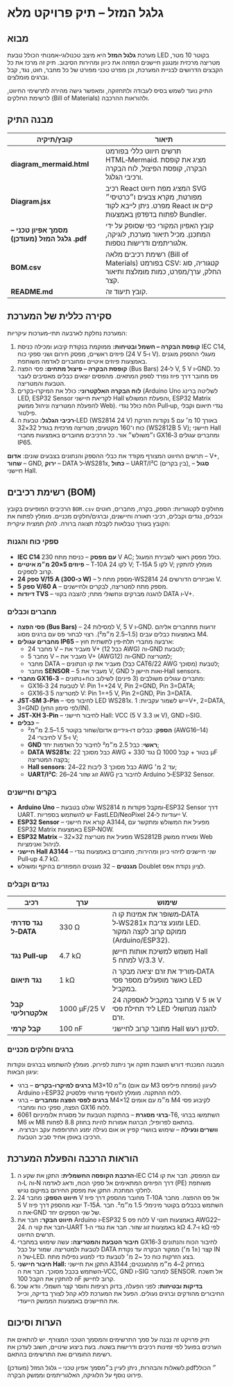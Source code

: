 # גלגל המזל – תיק פרויקט מלא

## מבוא

מערכת **גלגל המזל** היא מיצב טכנולוגי‑אמנותי הכולל טבעת LED בקוטר 10 מטר, מטריצה מרכזית ומנגנון חיישנים המזהה את כיוון ומהירות הסיבוב. תיק זה מרכז את כל הקבצים הדרושים לבניית המערכת, וכן מפרט טכני מפורט של כל מחבר, חוט, נגד, קבל וברגים מומלצים.

התיק נועד לשמש בסיס לעבודה ולתחזוקה, ומאפשר גישה מהירה לתרשימי החיווט, לרשימת החלקים (Bill of Materials) ולהוראות ההרכבה.

## מבנה התיק

| קובץ/תיקיה | תיאור |
|---|---|
| **diagram_mermaid.html** | תרשים חיווט כללי בפורמט HTML‑Mermaid. מציג את קופסת הבקרה, קופסת הפיצול, לוח הבקרה ורכיבי הגלגל. |
| **Diagram.jsx** | רכיב React המציג מפת חיווט SVG מפורטת, מקרא צבעים ו״כרטיסי״ מפרט. ניתן לייבא לקוד React קיים או לפתוח בדפדפן באמצעות Bundler. |
| **מסמך אפיון טכני – גלגל המזל (מעודכן).pdf** | קובץ האפיון המקורי כפי שסופק על ידי המתכנן. מכיל תיאור מערכת, לוגיקה, אלגוריתמים ודרישות נוספות. |
| **BOM.csv** | רשימת רכיבים מלאה (Bill of Materials) בפורמט CSV: קטגוריה, סוג החלק, ערך/מפרט, כמות מומלצת ותיאור קצר. |
| **README.md** | קובץ תיעוד זה. |

## סקירה כללית של המערכת

המערכת נחלקת לארבעה תתי‑מערכות עיקריות:

1. **קופסת הבקרה – חשמל ובטיחות:** ממוקמת בנקודת קיבוע ומכילה כניסת IEC C14, פיוזים ראשיים, מפסק חירום ושני ספקי כוח (24 V ו‑5 V). מעגלי ההספק מוגנים באמצעות פיוזים איטיים ומחוברים לאדמה משותפת.
2. **קופסת הבקרה – פיצול מתחים:** פסי הפצה (Bus Bars) ל‑24 V, 5 V ו‑GND. כל פס מחובר דרך פיוז נפרד לספק המתאים. מהפסים יוצאים כבלים מאסיבים לעבר הטבעת והמטריצה.
3. **לוח הבקרה האלקטרוני:** כולל את המיקרו‑בקרים (Arduino Uno לשליטה ברינג LED, ESP32 Sensor לקריאת חיישני Hall והפעלת המשולש, ESP32 Matrix להפעלת המטריצה וניהול ממשק Web). הלוח כולל נגדי Pull‑up, נגדי תיאום וקבלי פילטור.
4. **רכיבי הגלגל:** טבעת ה‑LED (WS2814 24 V) באורך 10 מ׳ עם 5 נקודות הזרקת כוח ו־160 מקטעים; מטריצה מרכזית בגודל 32×32 (WS2812B 5 V); חיישני Hall ו״משולש״ אור. כל הרכיבים מחוברים באמצעות מחברי GX16‑3 ומחברים עגולים IP65.

תרשים החיווט המצורף מקודד את כבלי ההספק והנתונים בצבעים שונים: **אדום** – V+, **שחור** – GND, **ירוק** – DATA ל‑WS281x, **כחול** – UART/I²C (בין בקרים), **סגול** – חיישני Hall.

## רשימת רכיבים (BOM)

הרכיבים המופיעים בקובץ `BOM.csv` מחולקים לקטגוריות: הספק, בקרה, מחברים, חוטים וכבלים, נגדים וקבלים, רכיבי תאורה וחיישנים, וברגים/חלקים מכניים. מומלץ לפתוח את הקובץ בעורך טבלאות לקבלת תצוגה ברורה. להלן תמצית עיקרית:

### ספקי כוח והגנות

* **IEC C14 עם מפסק** – כניסת מתח 230 V AC; כולל מפסק ראשי לשבירת המעגל.
* **פיוזים 5×20 מ״מ איטיים** – T‑10A לקו 24 V; T‑15A לקו 5 V; מומלץ להתקין קרוב לספקים.
* **ספק 24 V/15 A (כ‑300 W)** – מספק מתח ל‑WS2814 ואביזרים הדורשים 24 V.
* **ספק 5 V/60 A** – מספק מתח למטריצה, לבקרים ולחיישנים.
* **דיודות TVS** – להגנה מברקים ונחשולי מתח; להצבה בקווי DATA ו‑V+.

### מחברים וכבלים

* **פסי הפצה (Bus Bars)** – למסילות 24 V, 5 V ו‑GND. זרועות מתחברים אליהם באמצעות כבלים עבים (1.5–2.5 מ״מ²). רצוי לבחור פס עם ברגים מסוג M4.
* **מחברים עגולים IP65** – ארבעה מחברי תלת‑פין לתשתית חוץ:
  * מחבר 24 V – מעביר את V+ (כבל 12 AWG) וה‑GND לטבעת;
  * מחבר 5 V – מעביר את V+ (AWG12) וה‑GND למטריצה;
  * מחבר DATA – מעביר את קו הנתונים (כבל CAT6/22 AWG מסוכך) לטבעת;
  * מחבר **SENSOR** – מעביר את 5 V, GND ואות חיישן ל‑Hall sensors.
* **מחברי GX16‑3** – מחברים עגולים משולבים (3 פינים) לשילוב כוח+נתונים:
  * GX16‑3 לטבעת 24 V: Pin 1=+24 V, Pin 2=GND, Pin 3=DATA;
  * GX16‑3 למטריצה 5 V: Pin 1=+5 V, Pin 2=GND, Pin 3=DATA.
* **JST‑SM 3‑Pin** – לחיבור פסי LED WS281x. יש לשמור עקביות: 1=V+, 2=DATA, 3=GND (לפי סימון החץ/IN).
* **JST‑XH 3‑Pin** – לחיבור חיישני Hall: VCC (5 V או 3.3 V), GND ו‑SIG.
* **כבלים** –
  * **הספק**: כבלים דו‑גידיים אדום/שחור בקוטר 1.5–2.5 מ״מ² (AWG16–14) לחיבורי 24 V ו‑5 V;
  * **GND ראשי**: כבל 2.5 מ״מ² לחיבור כל האדמות יחד;
  * **DATA WS281x**: כבל מסוכך 22 AWG + נגד 330 Ω בטור + קבל 1000 µF בקצה המטריצה;
  * **Hall sensors**: כבל מסוכך 3 ליבות 22–24 AWG עד 2 מ׳;
  * **UART/I²C**: זוג שזור 24–26 AWG לחיבור בין Arduino ל‑ESP32 Sensor.

### בקרים וחיישנים

* **Arduino Uno** – שולט בטבעת WS2814 ומקבל פקודות מ‑ESP32 Sensor דרך UART. יש להשתמש בספריות FastLED/NeoPixel ייעודיות ל‑24 V.
* **ESP32 Sensor** – קורא את חיישני A3144, מפעיל את המשולש ומתקשר עם ESP32 Matrix באמצעות ESP‑NOW.
* **ESP32 Matrix** – מפעיל את מטריצת 32×32 WS2812B ומארח ממשק Web לניהול ואנימציות.
* **חיישני Hall A3144** – שני חיישנים לזיהוי כיוון ומהירות; מחוברים באמצעות נגדי Pull‑up 4.7 kΩ.
* **מגנטים** – 32 מגנטים המפוזרים בהיקף ומשולש Doublet לציון נקודת אפס.

### נגדים וקבלים

| רכיב | ערך | שימוש |
|---|---|---|
| **נגד סדרתי ל‑DATA** | 330 Ω | משופר את אמינות קו ה‑DATA ל‑WS281x ומונע צריבת LED. ממוקם קרוב לקצה המקור (Arduino/ESP32). |
| **נגד Pull‑up** | 4.7 kΩ | משמש למשיכת אותות חיישן Hall למתח 5 V/3.3 V. |
| **נגד תיאום** | 1 kΩ | מוריד את זרם יציאה מבקר ה‑DATA כאשר מופעלים מספר פסי LED במקביל. |
| **קבל אלקטרוליטי** | 1000 µF/25 V | מחובר במקביל לאספקה 24 V או 5 V ליד תחילת פסי LED להגנה מנחשולי זרם. |
| **קבל קרמי** | 100 nF | מחובר קרוב לחיישני Hall לסינון רעש. |

### ברגים וחלקים מכניים

המבנה המכנתי דורש תושבת חזקה אך ניתנת לפירוק. מומלץ להשתמש בברגים ונקודות עיגון הבאות:

* **ברגים למיקרו‑בקרים** – ברגי M3×10 מ״מ (עם אום M3 ומפתח פיליפס) לעיגון Arduino ו‑ESP32 ללוח ההתקנה. מומלץ להוסיף מרווחי פלסטיק.
* **ברגים לפסי הפצה ומחברים** – ברגי M4×12 מ״מ עם אומים M4 לקיבוע פסי הפצה, ספקי כוח ומחברי GX16 ללוח.
* **ברגי מסגרת** – בהתקנת הטבעת על מסגרת אלומיניום 6061‑T6, השתמשו בברגי M6 או M8 בהתאם לפרופיל; הברגות אמורות להיות בחוזק 8.8 לפחות.
* **וושרים ונעילה** – שימוש בוושרי קפיץ או אום נעילה ימנע התרופפות עקב ויברציה. הרכיבו באופן אחיד סביב הטבעת.

## הוראות הרכבה והפעלת המערכת

1. **הרכבת הקופסה החשמלית:** התקן את שקע ה‑IEC C14 עם המפסק. חבר את קו ה‑L וה‑N דרך הפיוזים המתאימים אל ספקי הכוח, ודאג לאדמה (PE) משותפת לחלקי המתכת. התקן את מפסק החירום במיקום נגיש.
2. **חיווט הספק:** מחבר 24 V מחובר מהספק דרך פיוז T‑10A אל פס ההפצה. מחבר 5 V יוצא מהספק דרך פיוז T‑15A. השתמש בכבלים בקוטר מינימלי 1.5 מ״מ². חבר את ה‑GND של שני הספקים יחד.
3. **חיווט הבקר:** חבר את Arduino ו‑ESP32 ללוח פס 5 V באמצעות חוטי AWG22–24. חבר את קווי ה‑UART באמצעות זוג שזור. חבר את נגדי ה‑1 kΩ ו‑4.7 kΩ לפי תרשים החיווט.
4. **חיבור הטבעת והמטריצה:** עשה שימוש במחברי GX16‑3 לחיבור הכוח והנתונים לטבעת ולמטריצה. שמור על כבל DATA קצר (≤1 מ׳) ממקור הבקרה עד נקודת IN של ה‑LED. בצע הזרקות כוח כל ~2 מ׳ לטבעת כדי למנוע נפילות מתח.
5. **חיבור חיישני Hall:** התקן את חיישני A3144 במרחק 2–4 מ״מ מהמגנטים; השתמש בכבל מסוכך. חבר את ה‑VCC, GND ו‑SIG למחבר SENSOR. אל תשכח להתקין את הקבל 100 nF קרוב לחיישן.
6. **בדיקות ובטיחות:** לפני הפעלה, בדוק רציפות וחוסר קצר חשמלי. וודא שכל החיבורים מהודקים וברגים נעולים. הפעל את המערכת ללא קהל לצורך בדיקה, וכייל את החיישנים באמצעות הממשק הייעודי.

## הערות וסיכום

תיק פרויקט זה נבנה על סמך התרשימים והמסמך הטכני המצורף. יש להתאים את הערכים בפועל לפי זמינות רכיבים ודרישות בשטח. בעת ביצוע שינויים, חשוב לעדכן את רשימת החומרים ואת התרשימים בהתאם.

לשאלות והבהרות, ניתן לעיין ב״מסמך אפיון טכני – גלגל המזל (מעודכן).pdf״ הכולל פירוט נוסף על הלוגיקה, האלגוריתמים וממשק הבקרה.